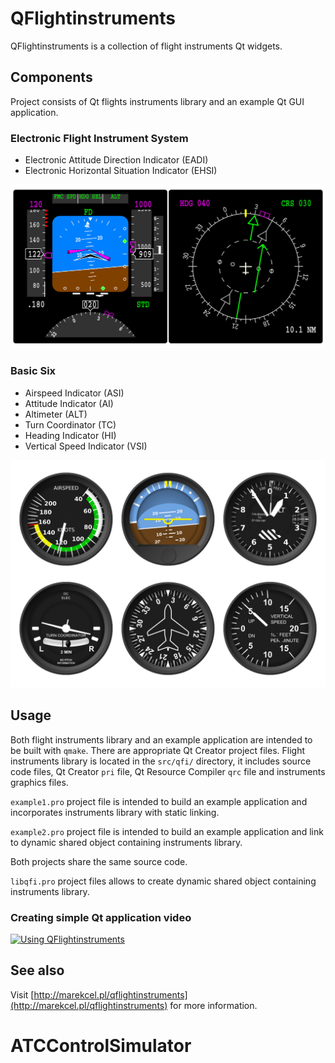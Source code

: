 # QFlightinstruments
QFlightinstruments is a collection of flight instruments Qt widgets.

## Components

Project consists of Qt flights instruments library and an example Qt GUI application.

### Electronic Flight Instrument System

* Electronic Attitude Direction Indicator (EADI)
* Electronic Horizontal Situation Indicator (EHSI)

![QFI](screenshot_01.jpg)

### Basic Six

* Airspeed Indicator (ASI)
* Attitude Indicator (AI)
* Altimeter (ALT)
* Turn Coordinator (TC)
* Heading Indicator (HI)
* Vertical Speed Indicator (VSI)

![QFI](screenshot_02.jpg)

## Usage

Both flight instruments library and an example application are intended to be built with ```qmake```. There are appropriate Qt Creator project files. Flight instruments library is located in the ```src/qfi/``` directory, it includes source code files, Qt Creator ```pri``` file, Qt Resource Compiler ```qrc``` file and instruments graphics files.

```example1.pro``` project file is intended to build an example application and incorporates instruments library with static linking.

```example2.pro``` project file is intended to build an example application and link to dynamic shared object containing instruments library.

Both projects share the same source code.

```libqfi.pro``` project files allows to create dynamic shared object containing instruments library.

### Creating simple Qt application video

[![Using QFlightinstruments](video_01.jpg)](https://www.youtube.com/watch?v=3V6-1mbGpxw)

## See also

Visit [http://marekcel.pl/qflightinstruments](http://marekcel.pl/qflightinstruments) for more information.
# ATCControlSimulator
